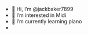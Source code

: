- 👋 Hi, I’m @jackbaker7899
- 👀 I’m interested in Midi
- 🌱 I’m currently learning piano
-

<!---
jackbaker7899/jackbaker7899 is a ✨ special ✨ repository because its `README.md` (this file) appears on your GitHub profile.
You can click the Preview link to take a look at your changes.
--->
